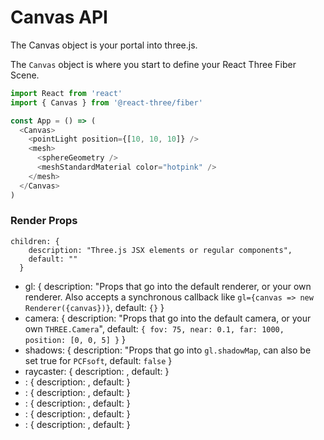 # Canvas API

The Canvas object is your portal into three.js.

The `Canvas` object is where you start to define your React Three Fiber
Scene.

```javascript
import React from 'react'
import { Canvas } from '@react-three/fiber'

const App = () => (
  <Canvas>
    <pointLight position={[10, 10, 10]} />
    <mesh>
      <sphereGeometry />
      <meshStandardMaterial color="hotpink" />
    </mesh>
  </Canvas>
)
```

### Render Props

```
children: {
    description: "Three.js JSX elements or regular components",
    default: ""
  }
```

* gl: {
    description: "Props that go into the default renderer, or your own
    renderer. Also accepts a synchronous callback like `gl={canvas =>
    new Renderer({canvas})}`,
    default: `{}`
  }
* camera: {
    description: "Props that go into the default camera, or your own
    `THREE.Camera`",
    default: `{ fov: 75, near: 0.1, far: 1000, position: [0, 0, 5] }`
  }
* shadows: {
    description: "Props that go into `gl.shadowMap`, can also be set
    true for `PCFsoft`,
    default: `false`
  }
* raycaster: {
    description: ,
    default:
  }
* : {
    description: ,
    default:
  }
* : {
    description: ,
    default:
  }
* : {
    description: ,
    default:
  }
* : {
    description: ,
    default:
  }
* : {
    description: ,
    default:
  }
